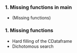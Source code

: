 
### 1. Missing functions in main
* (Missing functions)

### 1. Missing functions

* Hard filling of the CDataframe
* Dichotomous search



